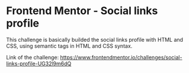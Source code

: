# Frontend Mentor - Social links profile

This challenge is basically builded the social links profile with HTML and CSS,
using semantic tags in HTML and CSS syntax.

Link of the challenge: https://www.frontendmentor.io/challenges/social-links-profile-UG32l9m6dQ
